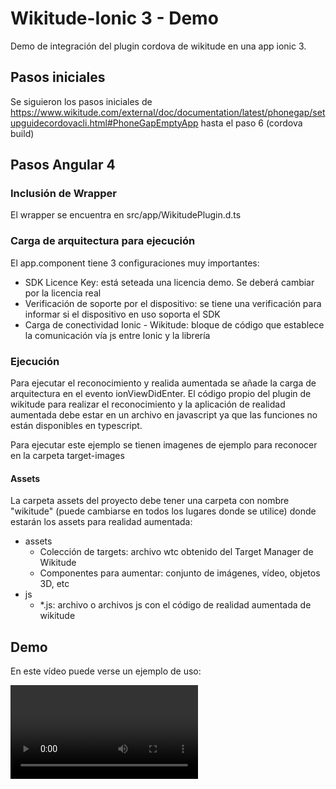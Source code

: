 # Wikitude-Ionic 3 - Demo

Demo de integración del plugin cordova de wikitude en una app ionic 3.

## Pasos iniciales

Se siguieron los pasos iniciales de https://www.wikitude.com/external/doc/documentation/latest/phonegap/setupguidecordovacli.html#PhoneGapEmptyApp hasta el paso 6 (cordova build)

## Pasos Angular 4

### Inclusión de Wrapper

El wrapper se encuentra en src/app/WikitudePlugin.d.ts

### Carga de arquitectura para ejecución

El app.component tiene 3 configuraciones muy importantes:

- SDK Licence Key: está seteada una licencia demo. Se deberá cambiar por la licencia real
- Verificación de soporte por el dispositivo: se tiene una verificación para informar si el dispositivo en uso soporta el SDK
- Carga de conectividad Ionic - Wikitude: bloque de código que establece la comunicación vía js entre Ionic y la librería

### Ejecución

Para ejecutar el reconocimiento y realida aumentada se añade la carga de arquitectura en el evento ionViewDidEnter. El código propio del plugin de wikitude para realizar el reconocimiento y la aplicación de realidad aumentada debe estar en un archivo en javascript ya que las funciones no están disponibles en typescript.

Para ejecutar este ejemplo se tienen imagenes de ejemplo para reconocer en la carpeta target-images

#### Assets 

La carpeta assets del proyecto debe tener una carpeta con nombre "wikitude" (puede cambiarse en todos los lugares donde se utilice) donde estarán los assets para realidad aumentada: 

+ assets
  + Colección de targets: archivo wtc obtenido del Target Manager de Wikitude
  + Componentes para aumentar: conjunto de imágenes, vídeo, objetos 3D, etc
+ js 
  + *.js: archivo o archivos js con el código de realidad aumentada de wikitude

## Demo

En este vídeo puede verse un ejemplo de uso:

![Demo](http://technoimpact.net/impact/Demo.mp4)